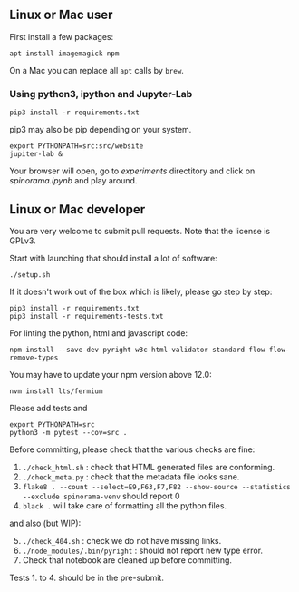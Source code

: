 ## Linux or Mac user

First install a few packages:

```
apt install imagemagick npm
```

On a Mac you can replace all `apt` calls by `brew`.

### Using python3, ipython and Jupyter-Lab

```
pip3 install -r requirements.txt
```

pip3 may also be pip depending on your system.

```
export PYTHONPATH=src:src/website
jupiter-lab &
```

Your browser will open, go to _experiments_ directitory and click on _spinorama.ipynb_ and play around.

## Linux or Mac developer

You are very welcome to submit pull requests. Note that the license is GPLv3.

Start with launching that should install a lot of software:

```
./setup.sh
```

If it doesn't work out of the box which is likely, please go step by step:

```
pip3 install -r requirements.txt
pip3 install -r requirements-tests.txt
```

For linting the python, html and javascript code:

```
npm install --save-dev pyright w3c-html-validator standard flow flow-remove-types
```

You may have to update your npm version above 12.0:

```
nvm install lts/fermium
```

Please add tests and

```
export PYTHONPATH=src
python3 -m pytest --cov=src .
```

Before committing, please check that the various checks are fine:

1. `./check_html.sh` : check that HTML generated files are conforming.
2. `./check_meta.py` : check that the metadata file looks sane.
3. `flake8 . --count --select=E9,F63,F7,F82 --show-source --statistics --exclude spinorama-venv` should report 0
4. `black .` will take care of formatting all the python files.

and also (but WIP):

5. `./check_404.sh` : check we do not have missing links.
6. `./node_modules/.bin/pyright` : should not report new type error.
7. Check that notebook are cleaned up before committing.

Tests 1. to 4. should be in the pre-submit.
